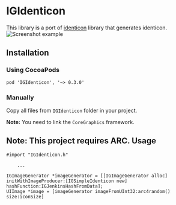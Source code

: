 IGIdenticon
===========
This library is a port of [identicon](https://github.com/donpark/identicon) library that generates identicon.  
![Screenshot example](https://raw.github.com/Seaburg/IGIdenticon/master/Screenshot/screenshot.png)

Installation
------------
### Using CocoaPods
```
pod 'IGIdenticon', '~> 0.3.0'
```
### Manually
Copy all files from `IGIdenticon` folder in your project.

**Note:** You need to link the `CoreGraphics` framework.

**Note:** This project requires ARC.
Usage
-----
    #import "IGIdenticon.h"
    
        ...
            
    IGImageGenerator *imageGenerator = [[IGImageGenerator alloc] initWithImageProducer:[IGSimpleIdenticon new] hashFunction:IGJenkinsHashFromData];
    UIImage *image = [imageGenerator imageFromUInt32:arc4random() size:iconSize]
